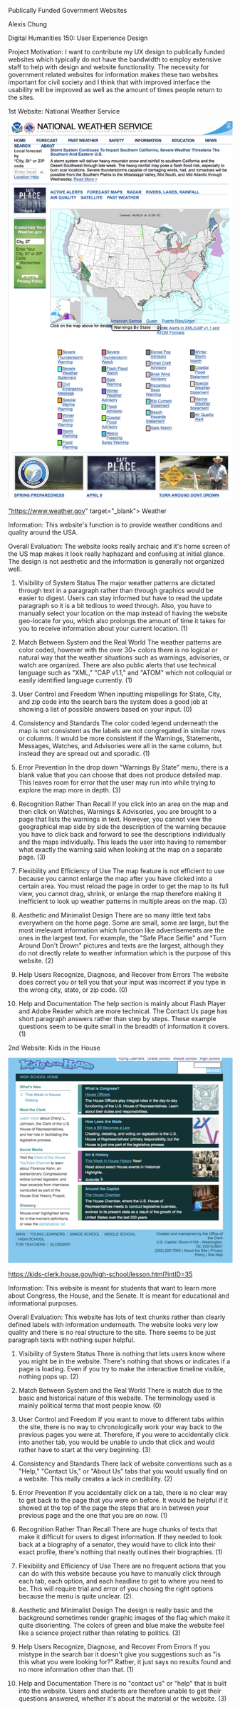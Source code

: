 Publically Funded Government Websites 

Alexis Chung

Digital Humanities 150: User Experience Design 

Project Motivation: I want to contribute my UX design to publically funded websites which typically do not have the bandwidth to employ extensive staff to help with design and website functionality. The necessity for government related websites for information makes these two websites important for civil society and I think that with improved interface the usability will be improved as well as the amount of times people return to the sites.  

1st Website: National Weather Service 

![National Weather Service Homepage](./weather-screenshot.png)

<a href>"https://www.weather.gov" target="_blank"> Weather </a>

Information: This website's function is to provide weather conditions and quality around the USA. 

Overall Evaluation: The website looks really archaic and it's home screen of the US map makes it look really haphazard and confusing at initial glance. The design is not aesthetic and the information is generally not organized well.

1. Visibility of System Status
The major weather patterns are dictated through text in a paragraph rather than through graphics would be easier to digest. Users can stay informed but have to read the update paragraph so it is a bit tedious to weed through. Also, you have to manually select your location on the map instead of having the website geo-locate for you, which also prolongs the amount of time it takes for you to receive information about your current location. (1)

2. Match Between System and the Real World 
The weather patterns are color coded, however with the over 30+ colors there is no logical or natural way that the weather situations such as warnings, advisories, or watch are organized. There are also public alerts that use technical language such as "XML," "CAP v1.1," and "ATOM" which not colloquial or easily identified language currently. (1)

3. User Control and Freedom 
When inputting mispellings for State, City, and zip code into the search bars the system does a good job at showing a list of possible answers based on your input. (0)

4. Consistency and Standards
The color coded legend underneath the map is not consistent as the labels are not congregated in similar rows or columns. It would be more consistent if the Warnings, Statements, Messages, Watches, and Advisories were all in the same column, but instead they are spread out and sporadic. (1)

5. Error Prevention
In the drop down "Warnings By State" menu, there is a blank value that you can choose that does not produce detailed map. This leaves room for error that the user may run into while trying to explore the map more in depth. (3)

6. Recognition Rather Than Recall 
If you click into an area on the map and then click on Watches, Warnings & Advisories, you are brought to a page that lists the warnings in text. However, you cannot view the geographical map side by side the description of the warning because you have to click back and forward to see the descriptions individually and the maps individually. This leads the user into having to remember what exactly the warning said when looking at the map on a separate page. (3)

7. Flexibility and Efficiency of Use 
The map feature is not efficient to use because you cannot enlarge the map after you have clicked into a certain area. You must reload the page in order to get the map to its full view, you cannot drag, shrink, or enlarge the map therefore making it inefficient to look up weather patterns in multiple areas on the map. (3) 

8. Aesthetic and Minimalist Design
There are so many little text tabs everywhere on the home page. Some are small, some are large, but the most irrelevant information which function like advertisements are the ones in the largest text. For example, the "Safe Place Selfie" and "Turn Around Don't Drown" pictures and texts are the largest, although they do not directly relate to weather information which is the purpose of this website. (2)

9. Help Users Recognize, Diagnose, and Recover from Errors
The website does correct you or tell you that your input was incorrect if you type in the wrong city, state, or zip code. (0)

10. Help and Documentation
The help section is mainly about Flash Player and Adobe Reader which are more technical. The Contact Us page has short paragraph answers rather than step by steps. These example questions seem to be quite small in the breadth of information it covers. (1)

2nd Website: Kids in the House 

![Kids in the House Homepage](./politics-screenshot.png)

<a href>https://kids-clerk.house.gov/high-school/lesson.html?intID=35

Information: This website is meant for students that want to learn more about Congress, the House, and the Senate. It is meant for educational and informational purposes. 

Overall Evaluation: This website has lots of text chunks rather than clearly defined labels with information underneath. The website looks very low quality and there is no real structure to the site. There seems to be just paragraph texts with nothing super helpful. 

1. Visibility of System Status
There is nothing that lets users know where you might be in the website. There's nothing that shows or indicates if a page is loading. Even if you try to make the interactive timeline visible, nothing pops up. (2)

2. Match Between System and the Real World 
There is match due to the basic and historical nature of this website. The terminology used is mainly political terms that most people know. (0)

3. User Control and Freedom 
If you want to move to different tabs within the site, there is no way to chronologically work your way back to the previous pages you were at. Therefore, if you were to accidentally click into another tab, you would be unable to undo that click and would rather have to start at the very beginning. (3)

4. Consistency and Standards 
There lack of website conventions such as a "Help," "Contact Us," or "About Us" tabs that you would usually find on a website. This really creates a lack in credibility. (2)

5. Error Prevention 
If you accidentally click on a tab, there is no clear way to get back to the page that you were on before. It would be helpful if it showed at the top of the page the steps that are in between your previous page and the one that you are on now. (1)

6. Recognition Rather Than Recall 
There are huge chunks of texts that make it difficult for users to digest information. If they needed to look back at a biography of a senator, they would have to click into their exact profile, there's nothing that neatly outlines their biographies. (1)

7. Flexibility and Efficiency of Use 
There are no frequent actions that you can do with this website because you have to manually click through each tab, each option, and each headline to get to where you need to be. This will require trial and error of you chosing the right options because the menu is quite unclear. (2). 

8. Aesthetic and Minimalist Design 
The design is really basic and the background sometimes render graphic images of the flag which make it quite disorienting. The colors of green and blue make the website feel like a science project rather than relating to politics. (3) 

9. Help Users Recognize, Diagnose, and Recover From Errors 
If you mistype in the search bar it doesn't give you suggestions such as "is this what you were looking for?" Rather, it just says no results found and no more information other than that. (1)

10. Help and Documentation 
There is no "contact us" or "help" that is built into the website. Users and students are therefore unable to get their questions answered, whether it's about the material or the website. (3)



